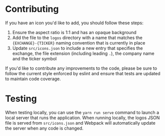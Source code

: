 Contributing
============
If you have an icon you'd like to add, you should follow these steps:

1. Ensure the aspect ratio is 1:1 and has an opaque background
2. Add the file to the `logos` directory with a name that matches the `{EXCHANGE}-{TICKER}` naming convention that is currently in place
3. Update `src/icons.json` to include a new entry that specifies the exchange, the file extension (including leading `.`), the company name and the ticker symbol

If you'd like to contribute any improvements to the code, please be sure to follow the current style enforced by eslint and ensure that tests are updated to maintain code coverage.

Testing
=======
When testing locally, you can use the `yarn run serve` command to launch a local server that runs the application. When running locally, the logos JSON file is served from `src/icons.json` and Webpack will automatically update the server when any code is changed.
